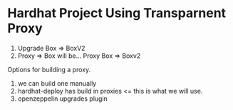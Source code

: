 # Hardhat Project Using Transparnent Proxy

1. Upgrade Box => BoxV2
2. Proxy => Box
will be...
Proxy     Box
       => Boxv2
   
Options for building a proxy.
1. we can build one manually
2. hardhat-deploy has build in proxies <= this is what we will use.
3. openzeppelin upgrades plugin
